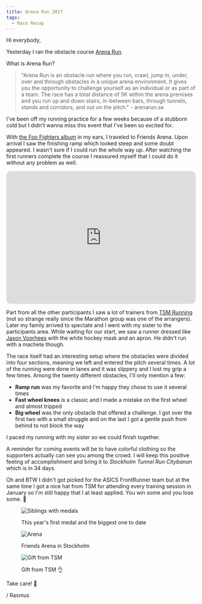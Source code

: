 ```yaml
---
title: Arena Run 2017
tags:
  - Race Recap
---
```


Hi everybody,

Yesterday I ran the obstacle course [Arena Run](https://runnersworld.se/arenarun/).

What is Arena Run?

> "Arena Run is an obstacle run where you run, crawl, jump in, under, over and through obstacles in a unique arena environment. It gives you the opportunity to challenge yourself as an individual or as part of a team. The race has a total distance of 5K within the arena premises and you run up and down stairs, in-between bars, through tunnels, stands and corridors, and out on the pitch." - arenarun.se

> <!--more-->

I've been off my running practice for a few weeks because of a stubborn cold but I didn't wanna miss this event that I've been so excited for.

With [the Foo Fighters album](https://en.wikipedia.org/wiki/Foo_Fighters_(album)) in my ears, I traveled to Friends Arena. Upon arrival I saw the finishing ramp which looked steep and some doubt appeared. I wasn't sure if I could run the whole way up. After watching the first runners complete the course I reassured myself that I could do it without any problem as well.

<iframe style="border-radius:12px" src="https://open.spotify.com/embed/album/4EnNuo8fG7dMoxMefbApRY?utm_source=generator" width="100%" height="352" frameBorder="0" allowfullscreen="" allow="autoplay; clipboard-write; encrypted-media; fullscreen; picture-in-picture" loading="lazy"></iframe>

Part from all the other participants I saw a lot of trainers from [TSM Running](https://www.stockholmmarathon.se/tsm-running/) (not so strange really since the Marathon group was one of the arrangers).
Later my family arrived to spectate and I went with my sister to the participants area.
While waiting for our start, we saw a runner dressed like [Jason Voorhees](http://fridaythe13th.wikia.com/wiki/Jason_Voorhees) with the white hockey mask and an apron. He didn't run with a machete though.

The race itself had an interesting setup where the obstacles were divided into four sections, meaning we left and entered the pitch several times. A lot of the running were done in lanes and it was slippery and I lost my grip a few times.
Among the twenty different obstacles, I'll only mention a few:

- **Ramp run** was my favorite and I'm happy they chose to use it several times
- **Fast wheel knees** is a classic and I made a mistake on the first wheel and almost tripped
- **Big wheel** was the only obstacle that offered a challenge. I got over the first two with a small struggle and on the last I got a gentle push from behind to not block the way

I paced my running with my sister so we could finish together.

A reminder for coming events will be to have colorful clothing so the supporters actually can see you among the crowd.
I will keep this positive feeling of accomplishment and bring it to _Stockholm Tunnel Run Citybanan_ which is in 34 days.

Oh and BTW I didn't got picked for the ASICS FrontRunner team but at the same time I got a nice hat from TSM for attending every training session in January so I'm still happy that I at least applied. You win some and you lose some. 🙂

<figure>

  ![Siblings with medals](/img/rasmus/siblings-with-medals-regular.webp)
  <figcaption>This year's first medal and the biggest one to date</figcaption>
</figure>

<figure>

  ![Arena](/img/events/arena-run-regular.webp)
  <figcaption>Friends Arena in Stockholm</figcaption>
</figure>

<figure>

  ![Gift from TSM](/img/personal/gift-from-tsm-small.webp)
  <figcaption>Gift from TSM 👌</figcaption>
</figure>

Take care! 🙂

/ Rasmus
